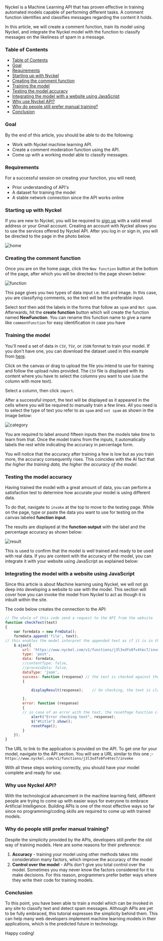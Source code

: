 Nyckel is a Machine Learning API that has proven effective in training automated models capable of performing different tasks. A comment function identifies and classifies messages regarding the content it holds.

In this article, we will create a comment function, train its model using Nyckel, and integrate the Nyckel model with the function to classify messages on the likeliness of spam in a message.

### Table of Contents

- [Table of Contents](#table-of-contents)
- [Goal](#goal)
- [Requirements](#requirements)
- [Starting up with Nyckel](#starting-up-with-nyckel)
- [Creating the comment function](#creating-the-comment-function)
- [Training the model](#training-the-model)
- [Testing the model accuracy](#testing-the-model-accuracy)
- [Integrating the model with a website using JavaScript](#integrating-the-model-with-a-website-using-javascript)
- [Why use Nyckel API?](#why-use-nyckel-api)
- [Why do people still prefer manual training?](#why-do-people-still-prefer-manual-training)
- [Conclusion](#conclusion)

### Goal

By the end of this article, you should be able to do the following:

- Work with Nyckel machine learning API.
- Create a comment moderation function using the API.
- Come up with a working model able to classify messages.

### Requirements

For a successful session on creating your function, you will need;

- Prior understanding of API's
- A dataset for training the model
- A stable network connection since the API works online

### Starting up with Nyckel

If you are new to Nyckel, you will be required to [sign up](https://login.nyckel.com/login?state=hKFo2SA4TzFYUDJfUDF0Y1N0cllWOWZlbllHV1dSa00xMUlzX6FupWxvZ2luo3RpZNkgNFlNS0M0N3VyVFdEQ09RSXlSQ3ppTk93SHdlLWNUaDCjY2lk2SBJdnlPaktQa011YXJHMzZIb2xYb3NUU1BNVnJaT0xtOQ&client=IvyOjKPkMuarG36HolXosTSPMVrZOLm9&protocol=oauth2&redirect_uri=https%3A%2F%2Fwww.nyckel.com%2Fauthentication%2Flogin-callback&response_type=code&scope=openid%20profile%20email&code_challenge=DtoVaFWuRD2B2vYHqKfpsky4k3KlxVKp7j5W1Z9l3Pg&code_challenge_method=S256&response_mode=query) with a valid email address or your Gmail account. Creating an account with Nyckel allows you to use the services offered by Nyckel API. After you log in or sign in, you will be directed to the page in the photo below.

![home](engineering-education/comment-moderation-using-machine-learning-from-nyckel/home.png)

### Creating the comment function
Once you are on the home page, click the `New function` button at the bottom of the page, after which you will be directed to the page shown below:

![function](engineering-education/comment-moderation-using-machine-learning-from-nyckel/function.png)

This page gives you two types of data input i.e. text and image. In this case, you are classifying comments, so the text will be the preferable input.

Select _text_ then add the labels in the forms that follow as `spam` and `Not spam`. Afterwards, hit the **create function** button which will create the function named **NewFunction**. You can rename this function name to give a name like `commentFunction` for easy identification in case you have

### Training the model
You'll need a set of data in `CSV`, `TSV`, or `JSON` format to train your model. If you don't have one, you can download the dataset used in this example from [here](https://www.kaggle.com/saurabhshahane/twitter-sentiment-dataset).

Click on the canvas or drag to upload the file you intend to use for training and follow the upload rules provided. The `CSV` file is displayed with its content where you have to select the columns you want to use (use the column with more text).

Select a column, then click `import`.

After a successful import, the text will be displayed as it appeared in the cells where you will be required to manually train a few lines. All you need is to select the type of text you refer to as `spam` and `not spam` as shown in the image below:

![category](engineering-education/comment-moderation-using-machine-learning-from-nyckel/category.png)

You are required to label around fifteen inputs then the models take time to learn from that. Once the model trains from the inputs, it automatically labels the rest while indicating the accuracy in percentage form.

You will notice that the accuracy after training a few is low but as you train more, the accuracy consequently rises. This coincides with the AI fact that _the higher the training data, the higher the accuracy of the model_.

### Testing the model accuracy
Having trained the model with a great amount of data, you can perform a satisfaction test to determine how accurate your model is using different data.

To do that, navigate to `invoke` at the top to move to the testing page. While on the page, type or paste the data you want to use for testing on the canvas labeled **function input**.

The results are displayed at the **function output** with the label and the percentage accuracy as shown below:

![result](engineering-education/comment-moderation-using-machine-learning-from-nyckel/result.png)

This is used to confirm that the model is well trained and ready to be used with real data. If you are content with the accuracy of the model, you can integrate it with your website using JavaScript as explained below:

### Integrating the model with a website using JavaScript
Since this article is about Machine learning using Nyckel, we will not go deep into developing a website to use with the model. This section will cover how you can invoke the model from Nyckel to act as though it is inbuilt within the site.

The code below creates the connection to the API:

```JavaScript
// The whole of this code send a request to the API from the website
function checkText(text)
{
    var formdata = new FrmData();
    formdata.append('file', text);
// this enables the model interpret the appended text as if it is in the web application
    $.ajax({
        url: 'https://www.nyckel.com/v1/functions/j3l3xdfs0fv4tec7/invoke',
        type: 'post',
        data: formdata,
        //contentType: false,
        //processData: false,
        dataType: 'json',
        success: function (response) // the text is checked against the model for easy classification
        {

            displayResult(response);    // On checking, the text is classified as either "Spam" or "Not Spam" and displayed by this function

        },
        error: function (response)
        {
        // in case of an error with the text, the resetPage function clears the page with no response to indicate an error with classification.
            alert("Error checking text", response);
            $("#title").show();
            resetPage();
        }
    });
}
```

The URL to link to the application is provided on the API. To get one for your model, navigate to the API section. You will see a URL similar to this one ;- `https://www.nyckel.com/v1/functions/j3l3xdfs0fv4tec7/invoke`

With all these steps working correctly, you should have your model complete and ready for use.

### Why use Nyckel API?
With the technological advancement in the machine learning field, different people are trying to come up with easier ways for everyone to embrace Artificial Intelligence. Building APIs is one of the most effective ways so far since no programming/coding skills are required to come up with trained models.

### Why do people still prefer manual training?
Despite the simplicity provided by the APIs, developers still prefer the old way of training models. Here are some reasons for their preference:
1. **Accuracy** - training your model using other methods takes into consideration many factors, which improve the accuracy of the model
2. **Control over the model** - APIs don't give you total control over the model. Sometimes you may never know the factors considered for it to make decisions. For this reason, programmers prefer better ways where they write their code for training models.

### Conclusion
To this point, you have been able to train a model which can be invoked in any site to classify text and detect spam messages. Although APIs are yet to be fully embraced, this tutorial expresses the simplicity behind them.
This can help many web developers implement machine learning models in their applications, which is the predicted future in technology.

Happy coding!
